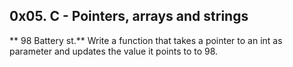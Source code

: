 ## 0x05. C - Pointers, arrays and strings

** 98 Battery st.**
Write a function that takes a pointer to an int as parameter and updates the value it points to to 98.
